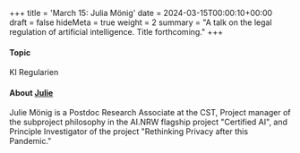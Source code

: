 +++
title = 'March 15: Julia Mönig'
date = 2024-03-15T00:00:10+00:00
draft = false
hideMeta = true
weight = 2
summary = "A talk on the legal regulation of artificial intelligence. Title forthcoming."
+++

#### Topic
KI Regularien 

#### About [Julie](https://www.cst.uni-bonn.de/en/persons/julia-maria-moenig)
Julie Mönig is a Postdoc Research Associate at the CST, Project manager of the subproject philosophy in the AI.NRW flagship project "Certified AI", and Principle Investigator of the project "Rethinking Privacy after this Pandemic."


